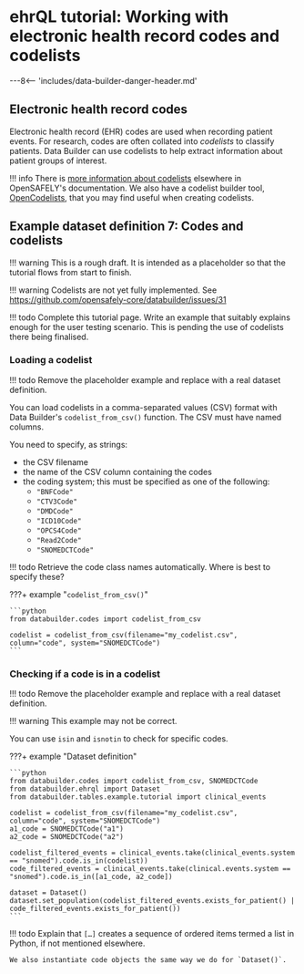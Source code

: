 # ehrQL tutorial: Working with electronic health record codes and codelists

---8<-- 'includes/data-builder-danger-header.md'

## Electronic health record codes

Electronic health record (EHR) codes are used when recording patient events.
For research, codes are often collated into *codelists* to classify patients.
Data Builder can use codelists to help extract information about patient groups of interest.

!!! info
    There is [more information about codelists](codelist-intro.md) elsewhere in OpenSAFELY's documentation.
    We also have a codelist builder tool,
    [OpenCodelists](codelist-creation.md),
    that you may find useful when creating codelists.

## Example dataset definition 7: Codes and codelists

!!! warning
    This is a rough draft.
    It is intended as a placeholder
    so that the tutorial flows from start to finish.

!!! warning
    Codelists are not yet fully implemented.
    See <https://github.com/opensafely-core/databuilder/issues/31>

!!! todo
    Complete this tutorial page.
    Write an example that suitably explains enough for the user testing scenario.
    This is pending the use of codelists there being finalised.

### Loading a codelist

!!! todo
    Remove the placeholder example
    and replace with a real dataset definition.

You can load codelists in a comma-separated values (CSV) format with Data Builder's `codelist_from_csv()` function.
The CSV must have named columns.

You need to specify, as strings:

* the CSV filename
* the name of the CSV column containing the codes
* the coding system; this must be specified as one of the following:
  * `"BNFCode"`
  * `"CTV3Code"`
  * `"DMDCode"`
  * `"ICD10Code"`
  * `"OPCS4Code"`
  * `"Read2Code"`
  * `"SNOMEDCTCode"`

!!! todo
    Retrieve the code class names automatically.
    Where is best to specify these?

???+ example "`codelist_from_csv()`"

    ```python
    from databuilder.codes import codelist_from_csv

    codelist = codelist_from_csv(filename="my_codelist.csv", column="code", system="SNOMEDCTCode")
    ```

### Checking if a code is in a codelist

!!! todo
    Remove the placeholder example
    and replace with a real dataset definition.

!!! warning
    This example may not be correct.

You can use `isin` and `isnotin` to check for specific codes.

???+ example "Dataset definition"

    ```python
    from databuilder.codes import codelist_from_csv, SNOMEDCTCode
    from databuilder.ehrql import Dataset
    from databuilder.tables.example.tutorial import clinical_events

    codelist = codelist_from_csv(filename="my_codelist.csv", column="code", system="SNOMEDCTCode")
    a1_code = SNOMEDCTCode("a1")
    a2_code = SNOMEDCTCode("a2")

    codelist_filtered_events = clinical_events.take(clinical_events.system == "snomed").code.is_in(codelist))
    code_filtered_events = clinical_events.take(clinical.events.system == "snomed").code.is_in([a1_code, a2_code])

    dataset = Dataset()
    dataset.set_population(codelist_filtered_events.exists_for_patient() | code_filtered_events.exists_for_patient())
    ```

!!! todo
    Explain that `[…]` creates a sequence of ordered items
    termed a list in Python,
    if not mentioned elsewhere.

    We also instantiate code objects the same way we do for `Dataset()`.
